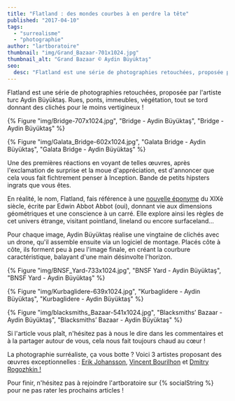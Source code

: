 ```yaml
---
title: "Flatland : des mondes courbes à en perdre la tête"
published: "2017-04-10"
tags: 
  - "surrealisme"
  - "photographie"
author: "lartboratoire"
thumbnail: "img/Grand_Bazaar-701x1024.jpg"
thumbnail_alt: "Grand Bazaar © Aydin Büyüktaş"
seo:
  desc: "Flatland est une série de photographies retouchées, proposée par l'artiste turc Aydin Büyüktaş. Rues, ponts, immeubles, végétation, tout se tord."
---
```


Flatland est une série de photographies retouchées, proposée par l'artiste turc Aydin Büyüktaş. Rues, ponts, immeubles, végétation, tout se tord donnant des clichés pour le moins vertigineux !

{% Figure "img/Bridge-707x1024.jpg", "Bridge - Aydin Büyüktaş", "Bridge - Aydin Büyüktaş" %}

{% Figure "img/Galata_Bridge-602x1024.jpg", "Galata Bridge - Aydin Büyüktaş", "Galata Bridge - Aydin Büyüktaş" %}

Une des premières réactions en voyant de telles œuvres, après l'exclamation de surprise et la moue d'appréciation, est d'annoncer que cela vous fait fichtrement penser à Inception. Bande de petits hipsters ingrats que vous êtes.

En réalité, le nom, Flatland, fais référence à une [nouvelle éponyme](https://fr.wikipedia.org/wiki/Flatland) du XIXè siècle, écrite par Edwin Abbot Abbot (oui), donnant vie aux dimensions géométriques et une conscience à un carré. Elle explore ainsi les règles de cet univers étrange, visitant pointland, lineland ou encore surfaceland...

Pour chaque image, Aydin Büyüktaş réalise une vingtaine de clichés avec un drone, qu'il assemble ensuite via un logiciel de montage. Placés côte à côte, ils forment peu à peu l'image finale, en créant la courbure caractéristique, balayant d'une main désinvolte l'horizon.

{% Figure "img/BNSF_Yard-733x1024.jpg", "BNSF Yard - Aydin Büyüktaş", "BNSF Yard - Aydin Büyüktaş" %}

{% Figure "img/Kurbaglidere-639x1024.jpg", "Kurbaglidere - Aydin Büyüktaş", "Kurbaglidere - Aydin Büyüktaş" %}

{% Figure "img/blacksmiths_Bazaar-541x1024.jpg", "Blacksmiths’ Bazaar - Aydin Büyüktaş", "Blacksmiths’ Bazaar - Aydin Büyüktaş" %}

Si l'article vous plaît, n'hésitez pas à nous le dire dans les commentaires et à la partager autour de vous, cela nous fait toujours chaud au cœur !

La photographie surréaliste, ça vous botte ? Voici 3 artistes proposant des œuvres exceptionnelles : [Erik Johansson](/erik-johansson-photographie-surrealiste/), [Vincent Bourilhon](/vincent-bourilhon/) et [Dmitry Rogozhkin !](/dmitry-rogozhkin-photographie/)

Pour finir, n'hésitez pas à rejoindre l'artboratoire sur {% socialString %} pour ne pas rater les prochains articles !
